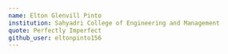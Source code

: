 ```yaml
---
name: Elton Glenvill Pinto
institution: Sahyadri College of Engineering and Management
quote: Perfectly Imperfect
github_user: eltonpinto156
---
```

